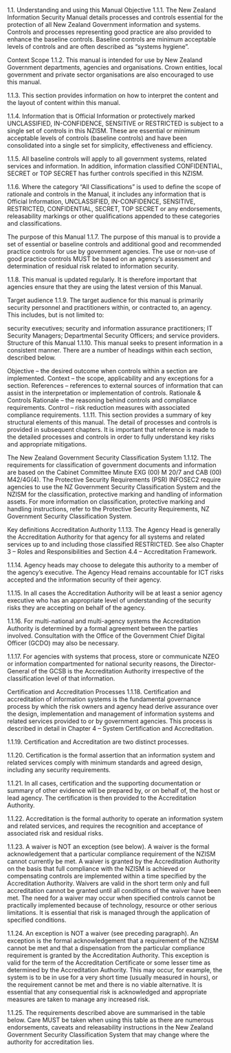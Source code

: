 1.1. Understanding and using this Manual
Objective
1.1.1.
The New Zealand Information Security Manual details processes and controls essential for the protection of all New Zealand Government information and systems. Controls and processes representing good practice are also provided to enhance the baseline controls. Baseline controls are minimum acceptable levels of controls and are often described as “systems hygiene”.

Context
Scope
1.1.2.
This manual is intended for use by New Zealand Government departments, agencies and organisations. Crown entities, local government and private sector organisations are also encouraged to use this manual.

1.1.3.
This section provides information on how to interpret the content and the layout of content within this manual.

1.1.4.
Information that is Official Information or protectively marked UNCLASSIFIED, IN-CONFIDENCE, SENSITIVE or RESTRICTED is subject to a single set of controls in this NZISM.  These are essential or minimum acceptable levels of controls (baseline controls) and have been consolidated into a single set for simplicity, effectiveness and efficiency.  

1.1.5.
All baseline controls will apply to all government systems, related services and information. In addition, information classified CONFIDENTIAL, SECRET or TOP SECRET has further controls specified in this NZISM.

1.1.6.
Where the category “All Classifications” is used to define the scope of rationale and controls in the Manual, it includes any information that is Official Information, UNCLASSIFIED, IN-CONFIDENCE, SENSITIVE, RESTRICTED, CONFIDENTIAL, SECRET, TOP SECRET or any endorsements, releasability markings or other qualifications appended to these categories and classifications.

The purpose of this Manual
1.1.7.
The purpose of this manual is to provide a set of essential or baseline controls and additional good and recommended practice controls for use by government agencies.  The use or non-use of good practice controls MUST be based on an agency’s assessment and determination of residual risk related to information security.

1.1.8.
This manual is updated regularly.  It is therefore important that agencies ensure that they are using the latest version of this Manual.

Target audience
1.1.9.
The target audience for this manual is primarily security personnel and practitioners within, or contracted to, an agency.  This includes, but is not limited to:

security executives;
security and information assurance practitioners;
IT Security Managers; 
Departmental Security Officers; and
service providers.
Structure of this Manual
1.1.10.
This manual seeks to present information in a consistent manner.  There are a number of headings within each section, described below.

Objective – the desired outcome when controls within a section are implemented.
Context – the scope, applicability and any exceptions for a section.
References – references to external sources of information that can assist in the interpretation or implementation of controls.
Rationale & Controls 
Rationale – the reasoning behind controls and compliance requirements.
Control – risk reduction measures with associated compliance requirements.
1.1.11.
This section provides a summary of key structural elements of this manual.  The detail of processes and controls is provided in subsequent chapters.  It is important that reference is made to the detailed processes and controls in order to fully understand key risks and appropriate mitigations.

The New Zealand Government Security Classification System
1.1.12.
The requirements for classification of government documents and information are based on the Cabinet Committee Minute EXG (00) M 20/7 and CAB (00) M42/4G(4).  The Protective Security Requirements (PSR) INFOSEC2 require agencies to use the NZ Government Security Classification System and the NZISM for the classification, protective marking and handling of information assets.  For more information on classification, protective marking and handling instructions, refer to the Protective Security Requirements, NZ Government Security Classification System.

Key definitions
Accreditation Authority
1.1.13.
The Agency Head is generally the Accreditation Authority for that agency for all systems and related services up to and including those classified RESTRICTED.  See also Chapter 3 – Roles and Responsibilities and Section 4.4 – Accreditation Framework.

1.1.14.
Agency heads may choose to delegate this authority to a member of the agency’s executive.  The Agency Head remains accountable for ICT risks accepted and the information security of their agency. 

1.1.15.
In all cases the Accreditation Authority will be at least a senior agency executive who has an appropriate level of understanding of the security risks they are accepting on behalf of the agency.

1.1.16.
For multi-national and multi-agency systems the Accreditation Authority is determined by a formal agreement between the parties involved.  Consultation with the Office of the Government Chief Digital Officer (GCDO) may also be necessary.

1.1.17.
For agencies with systems that process, store or communicate NZEO or information compartmented for national security reasons, the Director-General of the GCSB is the Accreditation Authority irrespective of the classification level of that information.

Certification and Accreditation Processes
1.1.18.
Certification and accreditation of information systems is the fundamental governance process by which the risk owners and agency head derive assurance over the design, implementation and management of information systems and related services provided to or by government agencies.   This process is described in detail in Chapter 4 – System Certification and Accreditation.

1.1.19.
Certification and Accreditation are two distinct processes.

1.1.20.
Certification is the formal assertion that an information system and related services comply with minimum standards and agreed design, including any security requirements.

1.1.21.
In all cases, certification and the supporting documentation or summary of other evidence will be prepared by, or on behalf of, the host or lead agency.  The certification is then provided to the Accreditation Authority.

1.1.22.
Accreditation is the formal authority to operate an information system and related services, and requires the recognition and acceptance of associated risk and residual risks.

1.1.23.
A waiver is NOT an exception (see below).  A waiver is the formal acknowledgement that a particular compliance requirement of the NZISM cannot currently be met.  A waiver is granted by the Accreditation Authority on the basis that full compliance with the NZISM is achieved or compensating controls are implemented within a time specified by the Accreditation Authority.  Waivers are valid in the short term only and full accreditation cannot be granted until all conditions of the waiver have been met.  The need for a waiver may occur when specified controls cannot be practically implemented because of technology, resource or other serious limitations.  It is essential that risk is managed through the application of specified conditions.

1.1.24.
An exception is NOT a waiver (see preceding paragraph).  An exception is the formal acknowledgement that a requirement of the NZISM cannot be met and that a dispensation from the particular compliance requirement is granted by the Accreditation Authority.  This exception is valid for the term of the Accreditation Certificate or some lesser time as determined by the Accreditation Authority.  This may occur, for example, the system is to be in use for a very short time (usually measured in hours), or the requirement cannot be met and there is no viable alternative.  It is essential that any consequential risk is acknowledged and appropriate measures are taken to manage any increased risk.

1.1.25.
The requirements described above are summarised in the table below.  Care MUST be taken when using this table as there are numerous endorsements, caveats and releasability instructions in the New Zealand Government Security Classification System that may change where the authority for accreditation lies.